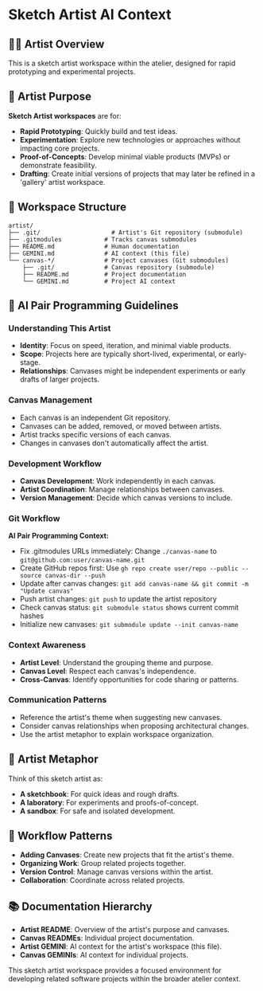 # Sketch Artist AI Context

## 👨‍🎨 Artist Overview
This is a sketch artist workspace within the atelier, designed for rapid prototyping and experimental projects.

## 🎯 Artist Purpose
**Sketch Artist workspaces** are for:
- **Rapid Prototyping**: Quickly build and test ideas.
- **Experimentation**: Explore new technologies or approaches without impacting core projects.
- **Proof-of-Concepts**: Develop minimal viable products (MVPs) or demonstrate feasibility.
- **Drafting**: Create initial versions of projects that may later be refined in a 'gallery' artist workspace.

## 📁 Workspace Structure
```
artist/
├── .git/                    # Artist's Git repository (submodule)
├── .gitmodules            # Tracks canvas submodules
├── README.md              # Human documentation
├── GEMINI.md              # AI context (this file)
└── canvas-*/              # Project canvases (Git submodules)
    ├── .git/              # Canvas repository (submodule)
    ├── README.md          # Project documentation
    └── GEMINI.md          # Project AI context
```

## 🤖 AI Pair Programming Guidelines

### Understanding This Artist
- **Identity**: Focus on speed, iteration, and minimal viable products.
- **Scope**: Projects here are typically short-lived, experimental, or early-stage.
- **Relationships**: Canvases might be independent experiments or early drafts of larger projects.

### Canvas Management
- Each canvas is an independent Git repository.
- Canvases can be added, removed, or moved between artists.
- Artist tracks specific versions of each canvas.
- Changes in canvases don't automatically affect the artist.

### Development Workflow
- **Canvas Development**: Work independently in each canvas.
- **Artist Coordination**: Manage relationships between canvases.
- **Version Management**: Decide which canvas versions to include.

### Git Workflow
**AI Pair Programming Context:**
- Fix .gitmodules URLs immediately: Change `./canvas-name` to `git@github.com:user/canvas-name.git`
- Create GitHub repos first: Use `gh repo create user/repo --public --source canvas-dir --push`
- Update after canvas changes: `git add canvas-name && git commit -m "Update canvas"`
- Push artist changes: `git push` to update the artist repository
- Check canvas status: `git submodule status` shows current commit hashes
- Initialize new canvases: `git submodule update --init canvas-name`

### Context Awareness
- **Artist Level**: Understand the grouping theme and purpose.
- **Canvas Level**: Respect each canvas's independence.
- **Cross-Canvas**: Identify opportunities for code sharing or patterns.

### Communication Patterns
- Reference the artist's theme when suggesting new canvases.
- Consider canvas relationships when proposing architectural changes.
- Use the artist metaphor to explain workspace organization.

## 🎨 Artist Metaphor
Think of this sketch artist as:
- **A sketchbook**: For quick ideas and rough drafts.
- **A laboratory**: For experiments and proofs-of-concept.
- **A sandbox**: For safe and isolated development.

## 🔄 Workflow Patterns
- **Adding Canvases**: Create new projects that fit the artist's theme.
- **Organizing Work**: Group related projects together.
- **Version Control**: Manage canvas versions within the artist.
- **Collaboration**: Coordinate across related projects.

## 📚 Documentation Hierarchy
- **Artist README**: Overview of the artist's purpose and canvases.
- **Canvas READMEs**: Individual project documentation.
- **Artist GEMINI**: AI context for the artist's workspace (this file).
- **Canvas GEMINIs**: AI context for individual projects.

This sketch artist workspace provides a focused environment for developing related software projects within the broader atelier context.
